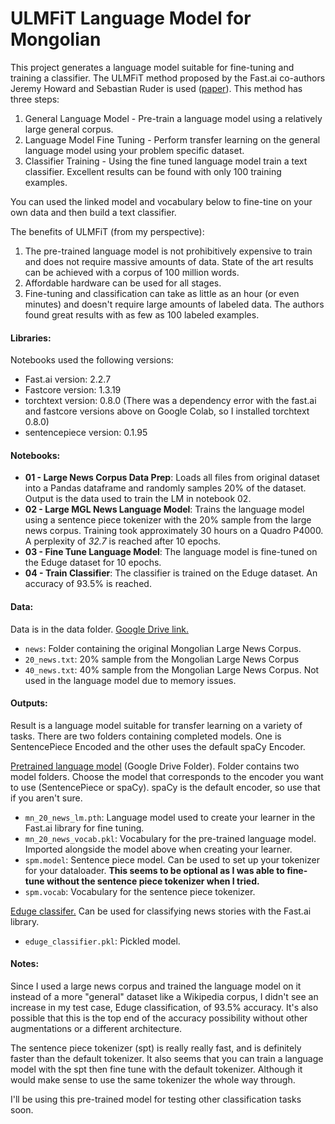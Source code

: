 # ULMFiT Language Model for Mongolian
This project generates a language model suitable for fine-tuning and training a classifier. The ULMFiT method proposed by the Fast.ai co-authors Jeremy Howard and Sebastian Ruder is used ([paper](https://arxiv.org/abs/1801.06146)). This method has three steps:
1. General Language Model - Pre-train a language model using a relatively large general corpus.
2. Language Model Fine Tuning - Perform transfer learning on the general language model using your problem specific dataset.
3. Classifier Training - Using the fine tuned language model train a text classifier. Excellent results can be found with only 100 training examples.

You can used the linked model and vocabulary below to fine-tine on your own data and then build a text classifier.

The benefits of ULMFiT (from my perspective):
1. The pre-trained language model is not prohibitively expensive to train and does not require massive amounts of data. State of the art results can be achieved with a corpus of 100 million words.
2. Affordable hardware can be used for all stages. 
3. Fine-tuning and classification can take as little as an hour (or even minutes) and doesn't require large amounts of labeled data. The authors found great results with as few as 100 labeled examples. 

#### Libraries:
Notebooks used the following versions:
- Fast.ai version: 2.2.7
- Fastcore version: 1.3.19
- torchtext version: 0.8.0 (There was a dependency error with the fast.ai and fastcore versions above on Google Colab, so I installed torchtext 0.8.0)
- sentencepiece version: 0.1.95

#### Notebooks:
- **01 - Large News Corpus Data Prep**: Loads all files from original dataset into a Pandas dataframe and randomly samples 20% of the dataset. Output is the data used to train the LM in notebook 02.
- **02 - Large MGL News Language Model**: Trains the language model using a sentence piece tokenizer with the 20% sample from the large news corpus. Training took approximately 30 hours on a Quadro P4000. A perplexity of *32.7* is reached after 10 epochs. 
- **03 - Fine Tune Language Model**: The language model is fine-tuned on the Eduge dataset for 10 epochs.
- **04 - Train Classifier**: The classifier is trained on the Eduge dataset. An accuracy of 93.5% is reached. 

#### Data:
Data is in the data folder. [Google Drive link.](https://drive.google.com/drive/folders/1iG_qAJHJcB6V9wFJDGO00BuMvrW942lZ?usp=sharing)
- `news`: Folder containing the original Mongolian Large News Corpus.
- `20_news.txt`: 20% sample from the Mongolian Large News Corpus
- `40_news.txt`: 40% sample from the Mongolian Large News Corpus. Not used in the language model due to memory issues.

#### Outputs:
Result is a language model suitable for transfer learning on a variety of tasks. There are two folders containing completed models. One is SentencePiece Encoded and the other uses the default spaCy Encoder. 

[Pretrained language model](https://drive.google.com/drive/folders/1uXqhw6gLCyewZ1L7WMLO3pkgL--xd8yx?usp=sharing) (Google Drive Folder). Folder contains two model folders. Choose the model that corresponds to the encoder you want to use (SentencePiece or spaCy). spaCy is the default encoder, so use that if you aren't sure.
- `mn_20_news_lm.pth`: Language model used to create your learner in the Fast.ai library for fine tuning.
- `mn_20_news_vocab.pkl`: Vocabulary for the pre-trained language model. Imported alongside the model above when creating your learner.
- `spm.model`: Sentence piece model. Can be used to set up your tokenizer for your dataloader. **This seems to be optional as I was able to fine-tune without the sentence piece tokenizer when I tried.**
- `spm.vocab`: Vocabulary for the sentence piece tokenizer.

[Eduge classifer.](https://drive.google.com/file/d/1-0AovxFFmpvVT1LTw_j5awPQTgAtF6k4/view?usp=sharing) Can be used for classifying news stories with the Fast.ai library. 
- `eduge_classifier.pkl`: Pickled model. 

#### Notes:
Since I used a large news corpus and trained the language model on it instead of a more "general" dataset like a Wikipedia corpus, I didn't see an increase in my test case, Eduge classification, of 93.5% accuracy. It's also possible that this is the top end of the accuracy possibility without other augmentations or a different architecture.

The sentence piece tokenizer (spt) is really really fast, and is definitely faster than the default tokenizer. It also seems that you can train a language model with the spt then fine tune with the default tokenizer. Although it would make sense to use the same tokenizer the whole way through. 

I'll be using this pre-trained model for testing other classification tasks soon.
